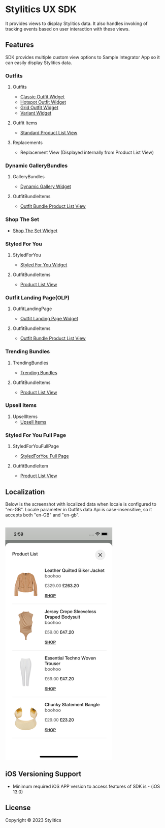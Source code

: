 # Stylitics UX SDK

It provides views to display Stylitics data. It also handles invoking of tracking events based on user interaction with these views.

## Features

SDK provides multiple custom view options to Sample Integrator App so it can easily display Stylitics data.

### Outfits

1. Outfits
    * [Classic Outfit Widget](CLASSIC_WIDGET_README.md)
    * [Hotspot Outfit Widget](HOTSPOT_WIDGET_README.md)
    * [Grid Outfit Widget](GRID_WIDGET_README.md)
    * [Variant Widget](VARIANT_WIDGET_README.md)

2. Outfit Items
    * [Standard Product List View](STANDARD_PRODUCTLIST_README.md)

3. Replacements
    * Replacement View (Displayed internally from Product List View)
    
### Dynamic GalleryBundles

1. GalleryBundles
   * [Dynamic Gallery Widget](DYNAMIC_GALLERY_WIDGET_README.md)

2. OutfitBundleItems
   * [Outfit Bundle Product List View](OUTFIT_BUNDLE_PRODUCTLIST_README.md)

### Shop The Set
   * [Shop The Set Widget](SHOP_THE_SET_WIDGET_README.md) 
   
### Styled For You

1. StyledForYou
   * [Styled For You Widget](STYLED_FOR_YOU_WIDGET_README.md)

2. OutfitBundleItems
   * [Product List View](OUTFIT_BUNDLE_PRODUCTLIST_README.md)

### Outfit Landing Page(OLP)
1. OutfitLandingPage
   * [Outfit Landing Page Widget](OUTFIT_LANDING_PAGE_WIDGET_README.md)

2. OutfitBundleItems
   * [Outfit Bundle Product List View](OUTFIT_BUNDLE_PRODUCTLIST_README.md)

### Trending Bundles 

1. TrendingBundles
   * [Trending Bundles](TRENDING_BUNDLES_WIDGET_README.md)

2. OutfitBundleItems
   * [Product List View](OUTFIT_BUNDLE_PRODUCTLIST_README.md)

### Upsell Items

1. UpsellItems
   * [Upsell Items](UPSELL_ITEMS_WIDGET_README.md)

### Styled For You Full Page

1. StyledForYouFullPage 
   * [StyledForYou Full Page](STYLED_FOR_YOU_FULL_PAGE_WIDGET_README.md)

2. OutfitBundleItem
   * [Product List View](OUTFIT_BUNDLE_PRODUCTLIST_README.md)

## Localization

Below is the screenshot with localized data when locale is configured to "en-GB". Locale parameter in Outfits data Api is case-insensitive, so it accepts both "en-GB" and "en-gb".

</br>![Image1](Screenshots/ProductList_with_localization.png)

## iOS Versioning Support

- Minimum required iOS APP version to access features of SDK is - (iOS 13.0)

## License

Copyright © 2023 Stylitics
